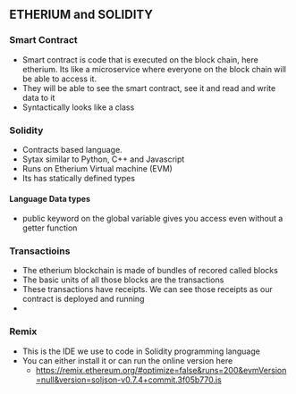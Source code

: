 ## ETHERIUM and SOLIDITY

### Smart Contract
- Smart contract is code that is executed on the block chain, here etherium. Its like a microservice where everyone on the block chain will be able to access it.
- They will be able to see the smart contract, see it and read and write data to it
- Syntactically looks like a class


### Solidity
- Contracts based language. 
- Sytax similar to Python, C++ and Javascript
- Runs on Etherium Virtual machine (EVM)
- Its has statically defined types

#### Language Data types
- public keyword on the global variable gives you access even without a getter function

### Transactioins
- The etherium blockchain is made of bundles of recored called blocks
- The basic units of all those blocks are the transactions
- These transactions have receipts. We can see those receipts as our contract is deployed and running
- 

### Remix
- This is the IDE we use to code in Solidity programming language
- You can either install it or can run the online version here
  - https://remix.ethereum.org/#optimize=false&runs=200&evmVersion=null&version=soljson-v0.7.4+commit.3f05b770.js


